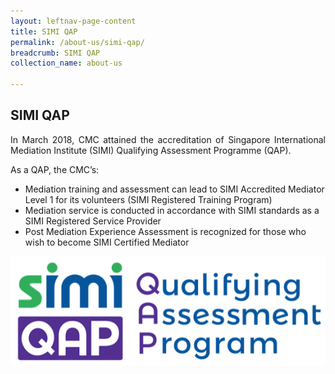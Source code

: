 ```yaml
---
layout: leftnav-page-content
title: SIMI QAP
permalink: /about-us/simi-qap/
breadcrumb: SIMI QAP
collection_name: about-us

---
```


SIMI QAP
---

<p style="text-align: justify">In March 2018, CMC attained the accreditation of Singapore International Mediation Institute (SIMI) Qualifying Assessment Programme (QAP).</p>

As a QAP, the CMC’s:

* Mediation training and assessment can lead to SIMI Accredited Mediator Level 1 for its volunteers (SIMI Registered Training Program)
* Mediation service is conducted in accordance with SIMI standards as a SIMI Registered Service Provider
* Post Mediation Experience Assessment is recognized for those who wish to become SIMI Certified Mediator

<div class="image"><img src="/images/1544584969835.png/" style="width: 600px"></div>

